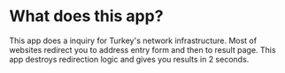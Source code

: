 # What does this app?
This app does a inquiry for Turkey's network infrastructure. Most of websites redirect you to address entry form and then to result page. This app destroys redirection logic and gives you results in 2 seconds.
